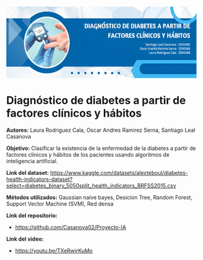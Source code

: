 ![Banner del proyecto](https://raw.githubusercontent.com/Casanova02/Proyecto-IA/main/BannerProyecto.jpg)

# Diagnóstico de diabetes a partir de factores clínicos y hábitos


**Autores:** Laura Rodriguez Cala, Oscar Andres Ramirez Serna, Santiago Leal Casanova

**Objetivo:** Clasificar la existencia de la enfermedad de la diabetes a partir de factores clínicos y hábitos de los pacientes usando algoritmos de inteligencia artificial.

**Link del dataset:** https://www.kaggle.com/datasets/alexteboul/diabetes-health-indicators-dataset?select=diabetes_binary_5050split_health_indicators_BRFSS2015.csv

**Métodos utilizados:** Gaussian naive bayes, Desicion Tree, Random Forest, Support Vector Machine (SVM), Red densa

**Link del repositorio:**
  * https://github.com/Casanova02/Proyecto-IA

**Link del video:**
  * https://youtu.be/TXeRwjrKuMo
